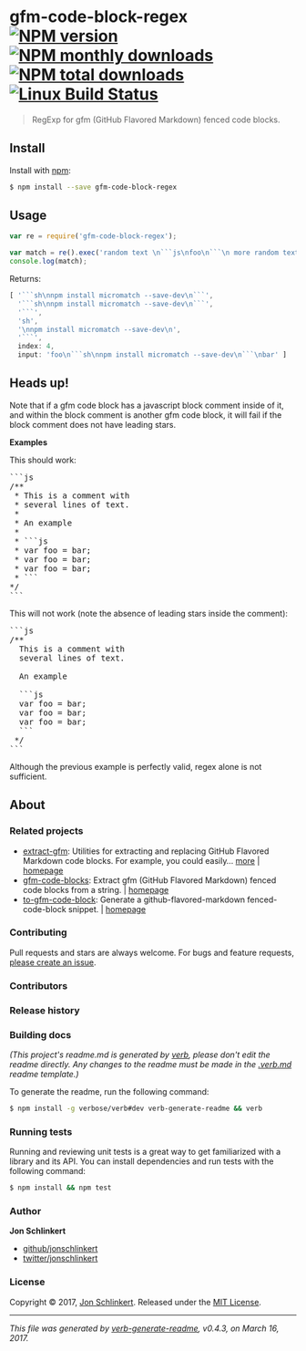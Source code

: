 # gfm-code-block-regex [![NPM version](https://img.shields.io/npm/v/gfm-code-block-regex.svg?style=flat)](https://www.npmjs.com/package/gfm-code-block-regex) [![NPM monthly downloads](https://img.shields.io/npm/dm/gfm-code-block-regex.svg?style=flat)](https://npmjs.org/package/gfm-code-block-regex)  [![NPM total downloads](https://img.shields.io/npm/dt/gfm-code-block-regex.svg?style=flat)](https://npmjs.org/package/gfm-code-block-regex) [![Linux Build Status](https://img.shields.io/travis/regexhq/gfm-code-block-regex.svg?style=flat&label=Travis)](https://travis-ci.org/regexhq/gfm-code-block-regex)

> RegExp for gfm (GitHub Flavored Markdown) fenced code blocks.

## Install

Install with [npm](https://www.npmjs.com/):

```sh
$ npm install --save gfm-code-block-regex
```

## Usage

```js
var re = require('gfm-code-block-regex');

var match = re().exec('random text \n```js\nfoo\n```\n more random text');
console.log(match);
```

Returns:

```js
[ '```sh\nnpm install micromatch --save-dev\n```',
  '```sh\nnpm install micromatch --save-dev\n```',
  '```',
  'sh',
  '\nnpm install micromatch --save-dev\n',
  '```',
  index: 4,
  input: 'foo\n```sh\nnpm install micromatch --save-dev\n```\nbar' ]
```

## Heads up!

Note that if a gfm code block has a javascript block comment inside of it, and within the block comment is another gfm code block, it will fail if the block comment does not have leading stars.

**Examples**

This should work:

<pre>
```js
/**
 * This is a comment with
 * several lines of text.
 *
 * An example
 *
 * ```js
 * var foo = bar;
 * var foo = bar;
 * var foo = bar;
 * ```
*/
```
</pre>

This will not work (note the absence of leading stars inside the comment):

<pre>
```js
/**
  This is a comment with
  several lines of text.

  An example

  ```js
  var foo = bar;
  var foo = bar;
  var foo = bar;
  ```
 */
```
</pre>

Although the previous example is perfectly valid, regex alone is not sufficient.

## About
### Related projects
- [extract-gfm](https://www.npmjs.com/package/extract-gfm): Utilities for extracting and replacing GitHub Flavored Markdown code blocks. For example, you could easily… [more](https://github.com/jonschlinkert/extract-gfm) | [homepage](https://github.com/jonschlinkert/extract-gfm "Utilities for extracting and replacing GitHub Flavored Markdown code blocks. For example, you could easily find code blocks for a specific language and run the code through a linter.")
- [gfm-code-blocks](https://www.npmjs.com/package/gfm-code-blocks): Extract gfm (GitHub Flavored Markdown) fenced code blocks from a string. | [homepage](https://github.com/jonschlinkert/gfm-code-blocks "Extract gfm (GitHub Flavored Markdown) fenced code blocks from a string.")
- [to-gfm-code-block](https://www.npmjs.com/package/to-gfm-code-block): Generate a github-flavored-markdown fenced-code-block snippet. | [homepage](https://github.com/jonschlinkert/to-gfm-code-block "Generate a github-flavored-markdown fenced-code-block snippet.")

### Contributing
Pull requests and stars are always welcome. For bugs and feature requests, [please create an issue](../../issues/new).

### Contributors

### Release history

### Building docs
_(This project's readme.md is generated by [verb](https://github.com/verbose/verb-generate-readme), please don't edit the readme directly. Any changes to the readme must be made in the [.verb.md](.verb.md) readme template.)_

To generate the readme, run the following command:

```sh
$ npm install -g verbose/verb#dev verb-generate-readme && verb
```

### Running tests

Running and reviewing unit tests is a great way to get familiarized with a library and its API. You can install dependencies and run tests with the following command:

```sh
$ npm install && npm test
```

### Author

**Jon Schlinkert**

* [github/jonschlinkert](https://github.com/jonschlinkert)
* [twitter/jonschlinkert](https://twitter.com/jonschlinkert)

### License

Copyright © 2017, [Jon Schlinkert](https://github.com/jonschlinkert).
Released under the [MIT License](LICENSE).

***

_This file was generated by [verb-generate-readme](https://github.com/verbose/verb-generate-readme), v0.4.3, on March 16, 2017._